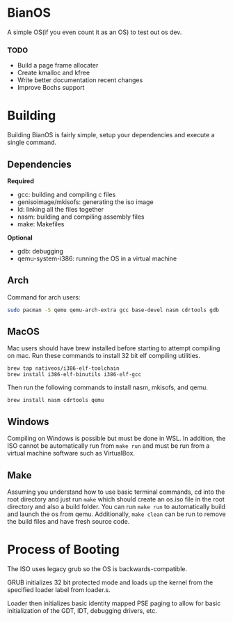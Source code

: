 # BianOS
A simple OS(if you even count it as an OS) to test out os dev.

### TODO
- Build a page frame allocater
- Create kmalloc and kfree
- Write better documentation recent changes
- Improve Bochs support

# Building
Building BianOS is fairly simple, setup your dependencies and execute a single command.

## Dependencies

**Required**
- gcc: building and compiling c files
- genisoimage/mkisofs: generating the iso image
- ld: linking all the files together
- nasm: building and compiling assembly files
- make: Makefiles

**Optional**
- gdb: debugging
- qemu-system-i386: running the OS in a virtual machine

## Arch
Command for arch users:
```sh
sudo pacman -S qemu qemu-arch-extra gcc base-devel nasm cdrtools gdb
```

## MacOS
Mac users should have brew installed before starting to attempt compiling on mac.
Run these commands to install 32 bit elf compiling utilities.

```shell
brew tap nativeos/i386-elf-toolchain
brew install i386-elf-binutils i386-elf-gcc
```

Then run the following commands to install nasm, mkisofs, and qemu.

```shell
brew install nasm cdrtools qemu
```

## Windows
Compiling on Windows is possible but must be done in WSL. In addition, the ISO cannot be automatically run from ```make run``` and must be run from a virtual machine software such as VirtualBox.

## Make
Assuming you understand how to use basic terminal commands, cd into the root directory and just run ```make``` which should create an os.iso file in the root directory and also a build folder.
You can run ```make run``` to automatically build and launch the os from qemu.
Additionally, ```make clean``` can be run to remove the build files and have fresh source code.

# Process of Booting
The ISO uses legacy grub so the OS is backwards-compatible.

GRUB initializes 32 bit protected mode and loads up the kernel from the specified loader label from loader.s.

Loader then initializes basic identity mapped PSE paging to allow for basic initialization of the GDT, IDT, debugging drivers, etc.
